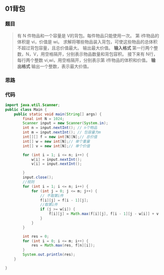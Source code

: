 ## 01背包

### 题目
> 有 N 件物品和一个容量是 V的背包。每件物品只能使用一次。
> 第 i件物品的体积是 vi，价值是 wi。
> 求解将哪些物品装入背包，可使这些物品的总体积不超过背包容量，且总价值最大。
> 输出最大价值。
> **输入格式**
> 第一行两个整数，N，V，用空格隔开，分别表示物品数量和背包容积。
> 接下来有 N行，每行两个整数 vi,wi，用空格隔开，分别表示第 i件物品的体积和价值。
> **输出格式**
> 输出一个整数，表示最大价值。

### 思路


### 代码
```java
import java.util.Scanner;
public class Main {
	public static void main(String[] args) {
		final int N = 1024;
		Scanner input = new Scanner(System.in);
		int n = input.nextInt(); // n个物品
		int m = input.nextInt(); // 包容量为m
		int[][] f = new int[N][N];// 总价值
		int[] w = new int[N];// 单个重量
		int[] v = new int[N];// 单个价值

		for (int i = 1; i <= n; i++) {
			w[i] = input.nextInt();
			v[i] = input.nextInt();

		}
		input.close();
		//规则
		for (int i = 1; i <= n; i++) {
			for (int j = 0; j <= m; j++) {
				// 不取第i件
				f[i][j] = f[i - 1][j];
				//取第i件
				if (j >= w[i]) {
					f[i][j] = Math.max(f[i][j], f[i - 1][j - w[i]] + v[i]);
				}
			}
		}

		int res = 0;
		for (int i = 0; i <= m; i++) {
			res = Math.max(res, f[n][i]);
		}
		System.out.println(res);
	}

}
```

